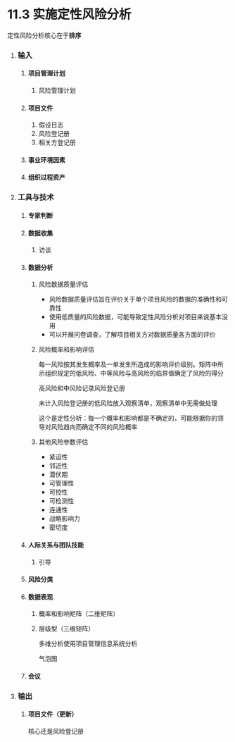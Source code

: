 # 11.3 实施定性风险分析

定性风险分析核心在于**排序**

1. ### 输入

   1. #### 项目管理计划

      1. 风险管理计划

   2. #### 项目文件

      1. 假设日志
      2. 风险登记册
      3. 相关方登记册

   3. #### 事业环境因素

   4. #### 组织过程资产

2. ### 工具与技术

   1. #### 专家判断

   2. #### 数据收集

      1. 访谈

   3. #### 数据分析

      1. 风险数据质量评估

         * 风险数据质量评估旨在评价关于单个项目风险的数据的准确性和可靠性
         * 使用低质量的风险数据，可能导致定性风险分析对项目来说基本没用
         * 可以开展问卷调查，了解项目相关方对数据质量各方面的评价

      2. 风险概率和影响评估

         每一风险按其发生概率及一单发生所造成的影响评价级别。矩阵中所示组织规定的低风险、中等风险与高风险的临界值确定了风险的得分

         高风险和中风险记录风险登记册

         未计入风险登记册的低风险放入观察清单，观察清单中无需做处理

         这个是定性分析：每一个概率和影响都是不确定的，可能根据你的领导对风险趋向而确定不同的风险概率

      3. 其他风险参数评估

         * 紧迫性
         * 邻近性
         * 潜伏期
         * 可管理性
         * 可控性
         * 可检测性
         * 连通性
         * 战略影响力
         * 密切度

   4. #### 人际关系与团队技能

      1. 引导

   5. #### 风险分类

   6. #### 数据表现

      1. 概率和影响矩阵（二维矩阵）

      2. 层级型（三维矩阵）

         多维分析使用项目管理信息系统分析

         气泡图

   7. #### 会议

3. ### 输出

   1. #### 项目文件（更新）

      核心还是风险登记册